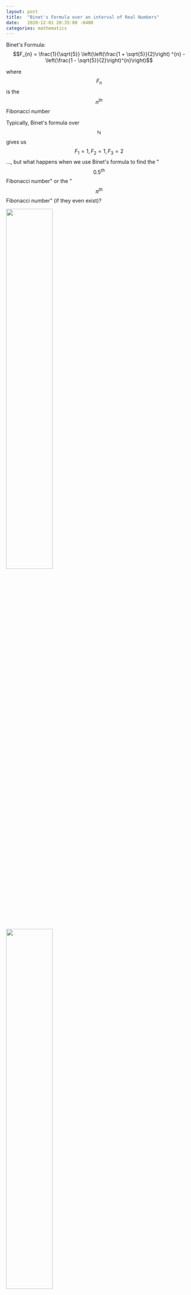 ```yaml
---
layout: post
title:  "Binet's Formula over an interval of Real Numbers"
date:   2020-12-01 20:35:00 -0400
categories: mathematics
---
```


Binet's Formula: $$F_{n} = \frac{1}{\sqrt{5}} \left(\left(\frac{1 + \sqrt{5}}{2}\right) ^{n} -  \left(\frac{1 - \sqrt{5}}{2}\right)^{n}\right)$$

where $$F_{n}$$ is the $$n^{th}$$ Fibonacci number

Typically, Binet's formula over $$\mathbb{N}$$ gives us $$F_{1} = 1, F_{2} = 1, F_{3} = 2$$ ..., but what happens when we use Binet's formula to find the "$$0.5^{th}$$ Fibonacci number" or the "$$\pi^{th}$$ Fibonacci number" (if they even exist)?

<img src="{{site.baseurl}}/media/binet-0-5.png" alt="" style='height: 50%; width: 50%; object-fit: contain'>

<img src="{{site.baseurl}}/media/binet-neg5-0.png" alt="" style='height: 50%; width: 50%; object-fit: contain'>
